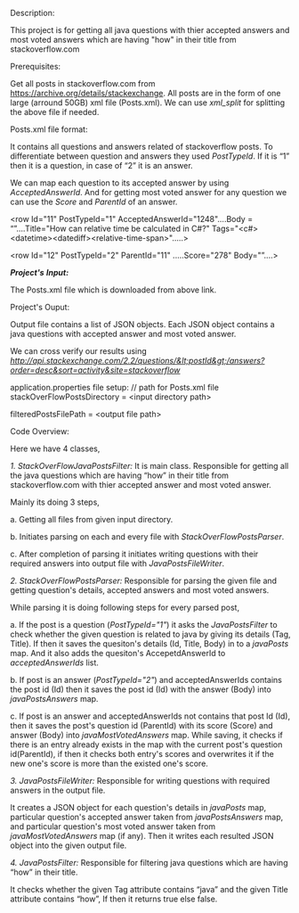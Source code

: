 Description:

This project is for getting all java questions with thier accepted
answers and most voted answers which are having "how" in their title
from stackoverflow.com

Prerequisites:

Get all posts in stackoverflow.com from
https://archive.org/details/stackexchange. All posts are in the form of
one large (arround 50GB) xml file (Posts.xml). We can use *xml\_split* for
splitting the above file if needed.

Posts.xml file format:

It contains all questions and answers related of stackoverflow posts. To
differentiate between question and answers they used *PostTypeId*. If it
is “1” then it is a question, in case of “2” it is an answer.

We can map each question to its accepted answer by using
*AcceptedAnswerId*. And for getting most voted answer for any question
we can use the *Score* and *ParentId* of an answer.

&lt;row Id="11" PostTypeId="1" AcceptedAnswerId="1248"....Body =
“”....Title="How can relative time be calculated in C\#?"
Tags="&lt;c\#&gt;&lt;datetime&gt;&lt;datediff&gt;&lt;relative-time-span&gt;".....&gt;

&lt;row Id="12" PostTypeId="2" ParentId="11" .....Score="278"
Body="”....&gt;

***Project's** **Input:***

The Posts.xml file which is downloaded from above link.

Project's Ouput:

Output file contains a list of JSON objects. Each JSON object contains a
java questions with accepted answer and most voted answer.

We can cross verify our results using
*http://api.stackexchange.com/2.2/questions/&lt;postId&gt;/answers?order=desc&sort=activity&site=stackoverflow*

application.properties file setup:
// path for Posts.xml file
stackOverFlowPostsDirectory = &lt;input directory path&gt;

filteredPostsFilePath = &lt;output file path&gt;

Code Overview:

Here we have 4 classes,

*1. StackOverFlowJavaPostsFilter:* It is main class. Responsible for
getting all the java questions which are having “how” in their title
from stackoverflow.com with thier accepted answer and most voted answer.

Mainly its doing 3 steps,

a\. Getting all files from given input directory.

b\. Initiates parsing on each and every file with
*StackOverFlowPostsParser*.

c\. After completion of parsing it initiates writing questions with their
required answers into output file with *JavaPostsFileWriter*.

*2. StackOverFlowPostsParser:* Responsible for parsing the given file
and getting question's details, accepted answers and most voted answers.

While parsing it is doing following steps for every parsed post,

a\. If the post is a question (*PostTypeId="1"*) it asks the
*JavaPostsFilter* to check whether the given question is related to java
by giving its details (Tag, Title). If then it saves the quesiton's
details (Id, Title, Body) in to a *javaPosts* map. And it also adds the
quesiton's AccepetdAnswerId to *acceptedAnswerIds* list.

b\. If post is an answer (*PostTypeId="2"*) and acceptedAnswerIds contains
the post id (Id) then it saves the post id (Id) with the answer (Body) into
*javaPostsAnswers* map.

c\. If post is an answer and acceptedAnswerIds not contains that post
Id (Id), then it saves the post's question id (ParentId) with its
score (Score) and answer (Body) into *javaMostVotedAnswers* map. While
saving, it checks if there is an entry already exists in the map with the
current post's question id(ParentId), if then it checks both entry's scores
and overwrites it if the new one's score is more than the existed one's
score.

*3. JavaPostsFileWriter:* Responsible for writing questions with
required answers in the output file.

It creates a JSON object for each question's details in *javaPosts* map, particular question's accepted answer taken from *javaPostsAnswers* map, and particular question's most voted answer taken from *javaMostVotedAnswers* map (if any). Then it writes each resulted JSON object into the given output file.

*4. JavaPostsFilter:* Responsible for filtering java questions which are
having “how” in their title.

It checks whether the given Tag attribute contains “java” and the given
Title attribute contains “how”, If then it returns true else false.


